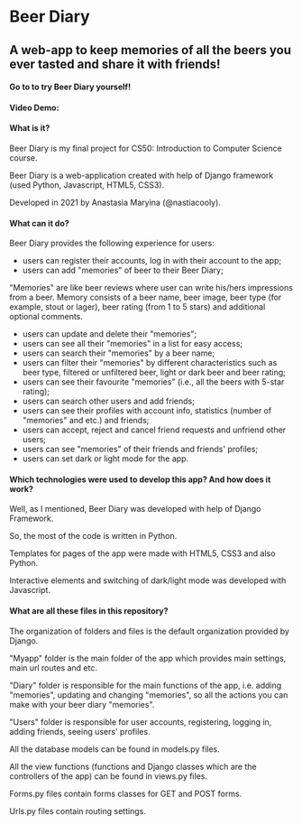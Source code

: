 # Beer Diary
## A web-app to keep memories of all the beers you ever tasted and share it with friends!

#### Go to <URL> to try Beer Diary yourself!
#### Video Demo:  <URL HERE>

#### What is it?
Beer Diary is my final project for CS50: Introduction to Computer Science course.

Beer Diary is a web-application created with help of Django framework (used Python, Javascript, HTML5, CSS3).

Developed in 2021 by Anastasia Maryina (@nastiacooly).

#### What can it do?
Beer Diary provides the following experience for users:
- users can register their accounts, log in with their account to the app;
- users can add "memories" of beer to their Beer Diary;

"Memories" are like beer reviews where user can write his/hers impressions from a beer.
Memory consists of a beer name, beer image, beer type (for example, stout or lager), beer rating (from 1 to 5 stars) and additional optional comments.

- users can update and delete their "memories";
- users can see all their "memories" in a list for easy access;
- users can search their "memories" by a beer name;
- users can filter their "memories" by different characteristics such as beer type, filtered or unfiltered beer, light or dark beer and beer rating;
- users can see their favourite "memories" (i.e., all the beers with 5-star rating);
- users can search other users and add friends;
- users can see their profiles with account info, statistics (number of "memories" and etc.) and friends;
- users can accept, reject and cancel friend requests and unfriend other users;
- users can see "memories" of their friends and friends' profiles;
- users can set dark or light mode for the app.

#### Which technologies were used to develop this app? And how does it work?
Well, as I mentioned, Beer Diary was developed with help of Django Framework.

So, the most of the code is written in Python.

Templates for pages of the app were made with HTML5, CSS3 and also Python.

Interactive elements and switching of dark/light mode was developed with Javascript.

#### What are all these files in this repository?
The organization of folders and files is the default organization provided by Django.

"Myapp" folder is the main folder of the app which provides main settings, main url routes and etc.

"Diary" folder is responsible for the main functions of the app, i.e. adding "memories", updating and changing "memories", so all the actions you can make with your beer diary "memories".

"Users" folder is responsible for user accounts, registering, logging in, adding friends, seeing users' profiles.

All the database models can be found in models.py files.

All the view functions (functions and Django classes which are the controllers of the app) can be found in views.py files.

Forms.py files contain forms classes for GET and POST forms.

Urls.py files contain routing settings.